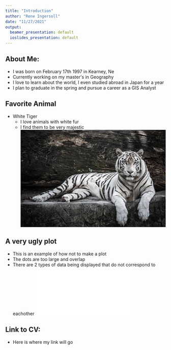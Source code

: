 ```yaml
---
title: "Introduction"
author: "Rene Ingersoll"
date: "11/27/2021"
output:
  beamer_presentation: default
  ioslides_presentation: default
---
```




## About Me:

- I was born on February 17th 1997 in Kearney, Ne
- Currently working on my master's in Geography
- I love to learn about the world, I even studied abroad in Japan for a year
- I plan to graduate in the spring and pursue a career as a GIS Analyst

## Favorite Animal

- White Tiger
  - I love animals with white fur
  - I find them to be very majestic 
![](./whitetiger.jpg)<!-- --> 

## A very ugly plot

- This is an example of how not to make a plot
- The dots are too large and overlap
- There are 2 types of data being displayed that do not correspond to eachother
![](isoslides_intro_files/figure-beamer/uglyplot-1.pdf)<!-- --> 

## Link to CV:

- Here is where my link will go
